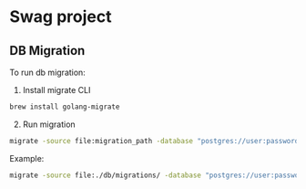 # Swag project

## DB Migration

To run db migration:
1. Install migrate CLI

```sh
brew install golang-migrate
```

2. Run migration

```sh
migrate -source file:migration_path -database "postgres://user:password@localhost:5432/db_name sslmode=disable" up 1
```

Example:

```sh
migrate -source file:./db/migrations/ -database "postgres://user:password@localhost:5432/db_name sslmode=disable" up 1
```